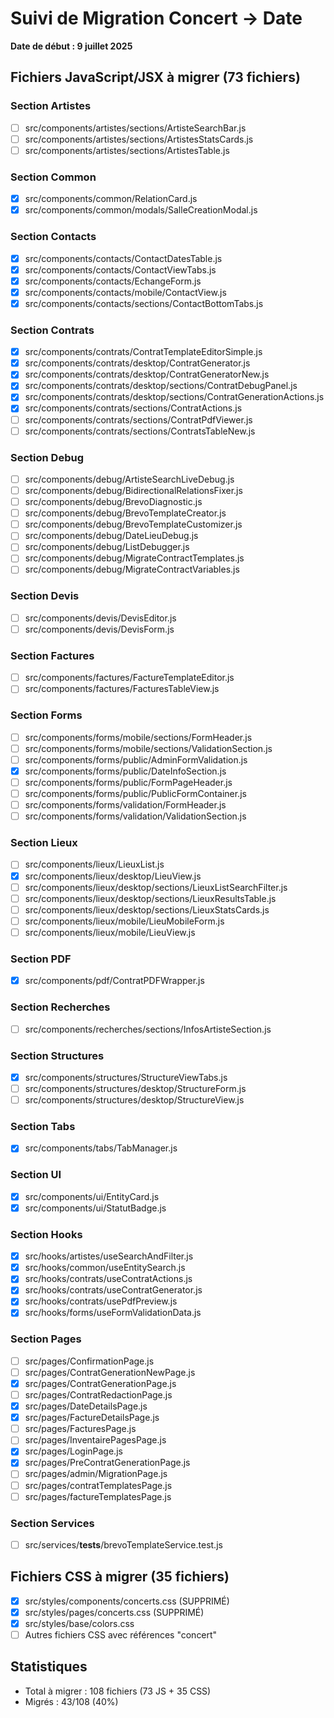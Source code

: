 # Suivi de Migration Concert → Date
**Date de début : 9 juillet 2025**

## Fichiers JavaScript/JSX à migrer (73 fichiers)

### Section Artistes
- [ ] src/components/artistes/sections/ArtisteSearchBar.js
- [ ] src/components/artistes/sections/ArtistesStatsCards.js
- [ ] src/components/artistes/sections/ArtistesTable.js

### Section Common
- [x] src/components/common/RelationCard.js
- [x] src/components/common/modals/SalleCreationModal.js

### Section Contacts
- [x] src/components/contacts/ContactDatesTable.js
- [x] src/components/contacts/ContactViewTabs.js
- [x] src/components/contacts/EchangeForm.js
- [x] src/components/contacts/mobile/ContactView.js
- [x] src/components/contacts/sections/ContactBottomTabs.js

### Section Contrats
- [x] src/components/contrats/ContratTemplateEditorSimple.js
- [x] src/components/contrats/desktop/ContratGenerator.js
- [x] src/components/contrats/desktop/ContratGeneratorNew.js
- [x] src/components/contrats/desktop/sections/ContratDebugPanel.js
- [x] src/components/contrats/desktop/sections/ContratGenerationActions.js
- [x] src/components/contrats/sections/ContratActions.js
- [ ] src/components/contrats/sections/ContratPdfViewer.js
- [ ] src/components/contrats/sections/ContratsTableNew.js

### Section Debug
- [ ] src/components/debug/ArtisteSearchLiveDebug.js
- [ ] src/components/debug/BidirectionalRelationsFixer.js
- [ ] src/components/debug/BrevoDiagnostic.js
- [ ] src/components/debug/BrevoTemplateCreator.js
- [ ] src/components/debug/BrevoTemplateCustomizer.js
- [ ] src/components/debug/DateLieuDebug.js
- [ ] src/components/debug/ListDebugger.js
- [ ] src/components/debug/MigrateContractTemplates.js
- [ ] src/components/debug/MigrateContractVariables.js

### Section Devis
- [ ] src/components/devis/DevisEditor.js
- [ ] src/components/devis/DevisForm.js

### Section Factures
- [ ] src/components/factures/FactureTemplateEditor.js
- [ ] src/components/factures/FacturesTableView.js

### Section Forms
- [ ] src/components/forms/mobile/sections/FormHeader.js
- [ ] src/components/forms/mobile/sections/ValidationSection.js
- [ ] src/components/forms/public/AdminFormValidation.js
- [x] src/components/forms/public/DateInfoSection.js
- [ ] src/components/forms/public/FormPageHeader.js
- [ ] src/components/forms/public/PublicFormContainer.js
- [ ] src/components/forms/validation/FormHeader.js
- [ ] src/components/forms/validation/ValidationSection.js

### Section Lieux
- [ ] src/components/lieux/LieuxList.js
- [x] src/components/lieux/desktop/LieuView.js
- [ ] src/components/lieux/desktop/sections/LieuxListSearchFilter.js
- [ ] src/components/lieux/desktop/sections/LieuxResultsTable.js
- [ ] src/components/lieux/desktop/sections/LieuxStatsCards.js
- [ ] src/components/lieux/mobile/LieuMobileForm.js
- [ ] src/components/lieux/mobile/LieuView.js

### Section PDF
- [x] src/components/pdf/ContratPDFWrapper.js

### Section Recherches
- [ ] src/components/recherches/sections/InfosArtisteSection.js

### Section Structures
- [x] src/components/structures/StructureViewTabs.js
- [ ] src/components/structures/desktop/StructureForm.js
- [ ] src/components/structures/desktop/StructureView.js

### Section Tabs
- [x] src/components/tabs/TabManager.js

### Section UI
- [x] src/components/ui/EntityCard.js
- [x] src/components/ui/StatutBadge.js

### Section Hooks
- [x] src/hooks/artistes/useSearchAndFilter.js
- [x] src/hooks/common/useEntitySearch.js
- [x] src/hooks/contrats/useContratActions.js
- [x] src/hooks/contrats/useContratGenerator.js
- [x] src/hooks/contrats/usePdfPreview.js
- [x] src/hooks/forms/useFormValidationData.js

### Section Pages
- [ ] src/pages/ConfirmationPage.js
- [ ] src/pages/ContratGenerationNewPage.js
- [x] src/pages/ContratGenerationPage.js
- [ ] src/pages/ContratRedactionPage.js
- [x] src/pages/DateDetailsPage.js
- [x] src/pages/FactureDetailsPage.js
- [ ] src/pages/FacturesPage.js
- [ ] src/pages/InventairePagesPage.js
- [x] src/pages/LoginPage.js
- [x] src/pages/PreContratGenerationPage.js
- [ ] src/pages/admin/MigrationPage.js
- [ ] src/pages/contratTemplatesPage.js
- [ ] src/pages/factureTemplatesPage.js

### Section Services
- [ ] src/services/__tests__/brevoTemplateService.test.js

## Fichiers CSS à migrer (35 fichiers)
- [x] src/styles/components/concerts.css (SUPPRIMÉ)
- [x] src/styles/pages/concerts.css (SUPPRIMÉ)
- [x] src/styles/base/colors.css
- [ ] Autres fichiers CSS avec références "concert"

## Statistiques
- Total à migrer : 108 fichiers (73 JS + 35 CSS)
- Migrés : 43/108 (40%)
